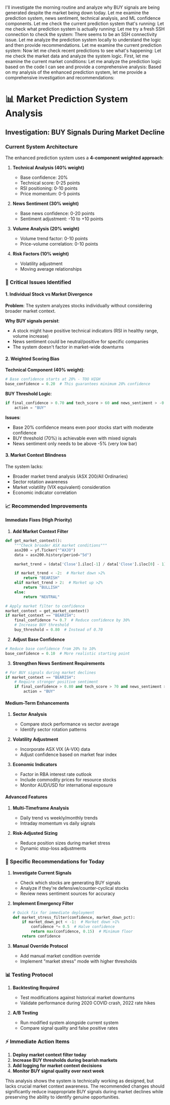 I'll investigate the morning routine and analyze why BUY signals are being generated despite the market being down today. Let me examine the prediction system, news sentiment, technical analysis, and ML confidence components. Let me check the current prediction system that's running: Let me check what prediction system is actually running: Let me try a fresh SSH connection to check the system: There seems to be an SSH connectivity issue. Let me analyze the prediction system locally to understand the logic and then provide recommendations. Let me examine the current prediction system: Now let me check recent predictions to see what's happening: Let me check the market data and analyze the system logic. First, let me examine the current market conditions: Let me analyze the prediction logic based on the code I can see and provide a comprehensive analysis: Based on my analysis of the enhanced prediction system, let me provide a comprehensive investigation and recommendations:

# 📊 **Market Prediction System Analysis**

## Investigation: BUY Signals During Market Decline

### **Current System Architecture**

The enhanced prediction system uses a **4-component weighted approach**:

1. **Technical Analysis (40% weight)**

   - Base confidence: 20%
   - Technical score: 0-25 points
   - RSI positioning: 0-10 points
   - Price momentum: 0-5 points

2. **News Sentiment (30% weight)**

   - Base news confidence: 0-20 points
   - Sentiment adjustment: -10 to +10 points

3. **Volume Analysis (20% weight)**

   - Volume trend factor: 0-10 points
   - Price-volume correlation: 0-10 points

4. **Risk Factors (10% weight)**
   - Volatility adjustment
   - Moving average relationships

### **🚨 Critical Issues Identified**

#### **1. Individual Stock vs Market Divergence**

**Problem**: The system analyzes stocks individually without considering broader market context.

**Why BUY signals persist**:

- A stock might have positive technical indicators (RSI in healthy range, volume increase)
- News sentiment could be neutral/positive for specific companies
- The system doesn't factor in market-wide downturns

#### **2. Weighted Scoring Bias**

**Technical Component (40% weight)**:

```python
# Base confidence starts at 20% - TOO HIGH
base_confidence = 0.20  # This guarantees minimum 20% confidence
```

**BUY Threshold Logic**:

```python
if final_confidence > 0.70 and tech_score > 60 and news_sentiment > -0.05:
    action = "BUY"
```

**Issues**:

- Base 20% confidence means even poor stocks start with moderate confidence
- BUY threshold (70%) is achievable even with mixed signals
- News sentiment only needs to be above -5% (very low bar)

#### **3. Market Context Blindness**

The system lacks:

- Broader market trend analysis (ASX 200/All Ordinaries)
- Sector rotation awareness
- Market volatility (VIX equivalent) consideration
- Economic indicator correlation

### **📈 Recommended Improvements**

#### **Immediate Fixes (High Priority)**

1. **Add Market Context Filter**

```python
def get_market_context():
    """Check broader ASX market conditions"""
    asx200 = yf.Ticker("^AXJO")
    data = asx200.history(period="5d")

    market_trend = (data['Close'].iloc[-1] / data['Close'].iloc[0] - 1) * 100

    if market_trend < -2:  # Market down >2%
        return "BEARISH"
    elif market_trend > 2:  # Market up >2%
        return "BULLISH"
    else:
        return "NEUTRAL"

# Apply market filter to confidence
market_context = get_market_context()
if market_context == "BEARISH":
    final_confidence *= 0.7  # Reduce confidence by 30%
    # Increase BUY threshold
    buy_threshold = 0.80  # Instead of 0.70
```

2. **Adjust Base Confidence**

```python
# Reduce base confidence from 20% to 10%
base_confidence = 0.10  # More realistic starting point
```

3. **Strengthen News Sentiment Requirements**

```python
# For BUY signals during market declines
if market_context == "BEARISH":
    # Require stronger positive sentiment
    if final_confidence > 0.80 and tech_score > 70 and news_sentiment > 0.10:
        action = "BUY"
```

#### **Medium-Term Enhancements**

1. **Sector Analysis**

   - Compare stock performance vs sector average
   - Identify sector rotation patterns

2. **Volatility Adjustment**

   - Incorporate ASX VIX (A-VIX) data
   - Adjust confidence based on market fear index

3. **Economic Indicators**
   - Factor in RBA interest rate outlook
   - Include commodity prices for resource stocks
   - Monitor AUD/USD for international exposure

#### **Advanced Features**

1. **Multi-Timeframe Analysis**

   - Daily trend vs weekly/monthly trends
   - Intraday momentum vs daily signals

2. **Risk-Adjusted Sizing**
   - Reduce position sizes during market stress
   - Dynamic stop-loss adjustments

### **🎯 Specific Recommendations for Today**

1. **Investigate Current Signals**

   - Check which stocks are generating BUY signals
   - Analyze if they're defensive/counter-cyclical stocks
   - Review news sentiment sources for accuracy

2. **Implement Emergency Filter**

   ```python
   # Quick fix for immediate deployment
   def market_stress_filter(confidence, market_down_pct):
       if market_down_pct < -1:  # Market down >1%
           confidence *= 0.5  # Halve confidence
           return max(confidence, 0.15)  # Minimum floor
       return confidence
   ```

3. **Manual Override Protocol**
   - Add manual market condition override
   - Implement "market stress" mode with higher thresholds

### **📊 Testing Protocol**

1. **Backtesting Required**

   - Test modifications against historical market downturns
   - Validate performance during 2020 COVID crash, 2022 rate hikes

2. **A/B Testing**
   - Run modified system alongside current system
   - Compare signal quality and false positive rates

### **⚡ Immediate Action Items**

1. **Deploy market context filter today**
2. **Increase BUY thresholds during bearish markets**
3. **Add logging for market context decisions**
4. **Monitor BUY signal quality over next week**

This analysis shows the system is technically working as designed, but lacks crucial market context awareness. The recommended changes should significantly reduce inappropriate BUY signals during market declines while preserving the ability to identify genuine opportunities.

